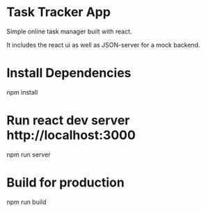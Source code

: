 # Task Tracker App

Simple online task manager built with react.

It includes the react ui as well as JSON-server for a mock backend.

# Install Dependencies

npm install

# Run react dev server http://localhost:3000

npm run server

# Build for production

npm run build
